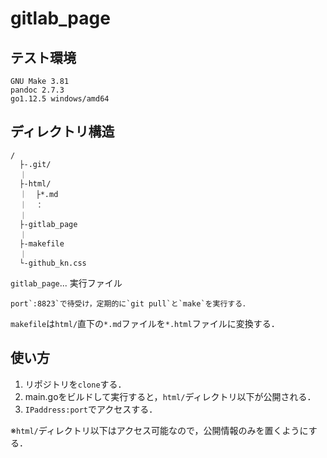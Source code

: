 # gitlab_page

## テスト環境
```
GNU Make 3.81
pandoc 2.7.3
go1.12.5 windows/amd64
```

## ディレクトリ構造
```
/
  ├-.git/
  ｜
  ├-html/
  ｜  ├*.md
  ｜  ：
  ｜
  ├-gitlab_page
  ｜
  ├-makefile
  ｜
  └-github_kn.css
```

`gitlab_page`... 実行ファイル

	port`:8823`で待受け，定期的に`git pull`と`make`を実行する．

`makefile`は`html/`直下の`*.md`ファイルを`*.html`ファイルに変換する．

## 使い方
1. リポジトリを`clone`する．
2. main.goをビルドして実行すると，`html/`ディレクトリ以下が公開される．
3. `IPaddress:port`でアクセスする．

※`html/`ディレクトリ以下はアクセス可能なので，公開情報のみを置くようにする．
